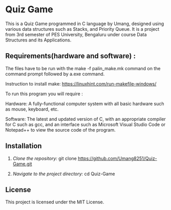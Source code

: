 # Quiz Game
This is a Quiz Game programmed in C language by Umang, designed using various data structures such as Stacks, and Priority Queue. It is a project from 3rd semester of PES University, Bengaluru under course Data Structures and its Applications.

## Requirements(hardware and software) :
The files have to be run with the make -f palin_make.mk command on the command prompt followed by a.exe command.

Instruction to install make: https://linuxhint.com/run-makefile-windows/

To run this program you will require :

Hardware: A fully-functional computer system with all basic hardware such as mouse, keyboard, etc.
 
Software: The latest and updated version of C, with an appropriate compiler for C such as gcc, and an interface such as Microsoft Visual Studio Code or Notepad++ to view the source code of the program.

## Installation

1. *Clone the repository:*
   git clone https://github.com/Umang8251/Quiz-Game.git

2. *Navigate to the project directory:*
     cd Quiz-Game



<!--
## Contributing

1) Fork the project.
2) Create your feature branch (git checkout -b feature/your-feature).
3) Commit your changes (git commit -am 'Add some feature').
4) Push to the branch (git push origin feature/your-feature).
5) Open a pull request.
-->

## License
This project is licensed under the MIT License.
